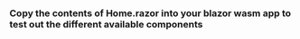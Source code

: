 ### Copy the contents of Home.razor into your blazor wasm app to test out the different available components
